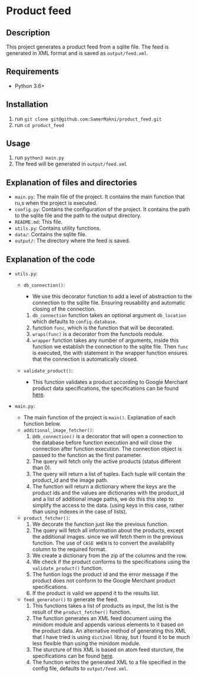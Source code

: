 # Product feed
## Description
This project generates a product feed from a sqlite file. The feed is generated in XML format and is saved as `output/feed.xml`.

## Requirements
- Python 3.6+

## Installation
1. run `git clone git@github.com:SamerMakni/product_feed.git`
2. run `cd product_feed`


## Usage
1. run `python3 main.py`
2. The feed will be generated in `output/feed.xml`

## Explanation of files and directories
- `main.py`: The main file of the project. It contains the main function that ru,s when the project is executed.
- `config.py`: Contains the configuration of the project. It contains the path to the sqlite file and the path to the output directory.
- `README.md`: This file.
- `utils.py`: Contains utility functions.
- `data/`: Contains the sqlite file.
- `output/`: The directory where the feed is saved.

## Explanation of the code
- `utils.py`:
    - `db_connection()`:
        - We use this decorator function to add a level of abstraction to the connection to the sqlite file. Ensuring reusability and automatic closing of the connection.
        1. `db_connection` function takes an optional argument `db_location` which defaults to `config.database`.
        2. function `func`, which is the function that will be decorated.
        3. `wraps(func)` is a decorator from the functools module.
        4. `wrapper` function takes any number of arguments, inside this function we establish the connection to the sqlite file. Then `func` is executed, the with statement in the wrapper function ensures that the connection is automatically closed.

    - `validate_product()`:
        - This function validates a product according to Google Merchant product data specifications, the specifications can be found [here](https://support.google.com/merchants/answer/7052112?hl=en).

- `main.py`:
    - The main function of the project is `main()`. Explanation of each function below.
    - `additional_image_fetcher()`:
        1. `@db_connection()` is a decorator that will open a connection to the database before function execution and will close the connection after function execution. The connection object is passed to the function as the first parameter.
        2. The query will fetch only the active products (status different than 0).
        3. The query will return a list of tuples. Each tuple will contain the product_id and the image path.
        4. The function will return a dictionary where the keys are the product ids and the values are dictionaries with the product_id and a list of additional image paths, we do this this step to simplify the access to the data. (using keys in this case, rather than using indexes in the case of lists).
    - `product_fetcher()`:
        1. We decorate the function just like the previous function.
        2. The query will fetch all information about the products, except the additional images. since we will fetch them in the previous function. The use of `CASE WHEN` is to convert the availability column to the required format.
        3. We create a dictionary from the zip of the columns and the row.
        4. We check if the product conforms to the specifications using the `validate_product()` function.
        5. The funtion logs the product id and the error message if the product does not conform to the Google Merchant product specifications.
        5. If the product is valid we append it to the results list.
    - `feed_generator()` to generate the feed.
        1. This functions takes a list of products as input, the list is the result of the `product_fetcher()` function.
        2. The function generates an XML feed document using the minidom module and appends various elements to it based on the product data. An alternative method of generating this XML that I have tried is using `dict2xml` libray, but I found it to be much less flexible than using the minidom module.
        4. The sturcture of this XML is based on atom feed sturcture, the specifications can be found [here](https://validator.w3.org/feed/docs/atom.html).
        5. The function writes the generated XML to a file specified in the config file, defaults to `output/feed.xml`.
